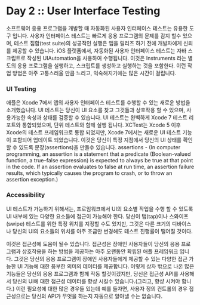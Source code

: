 # Day 2 :: User Interface Testing

소프트웨어 응용 프로그램을 개발할 때 자동화된 사용자 인터페이스 테스트는 유용한 도구 입니다. 사용자 인터페이스 테스트는 빠르게 응용 프로그램의 문제를 감지 할수 있으며, 테스트 집합(test suite)의 성공적인 실행은 앱을 릴리즈 하기 전에 개발자에게 신뢰를 제공할 수 있습니다. iOS 플랫폼에서, 자동화된 사용자 인터페이스 테스트는 자바 스크립트로 작성된 UIAutomation을 사용하여 수행됩니다. 이것은 Instruments 라는 별도의 응용 프로그램을 실행하고, 스크립트를 생성하고 실행하는 것을 포함한다. 이런 작업 방법은 아주 고통스러울 만큼 느리고, 익숙해지기에는 많은 시간이 걸립니다.

### UI Testing

애플은 Xcode 7에서 앱의 사용자 인터페이스 테스트를 수행할 수 있는 새로운 방법을 소개했습니다. UI 테스트는 당신이 UI 요소를 찾고 그것들과 상호작용 할 수 있으며, 사용가능한 속성과 상태를 검증할 수 있습니다. UI 테스트는 완벽하게 Xcode 7 테스트 리포트와 통합되었으며, 단위 테스트와 함께 실행 됩니다. XCTest는 Xcode 5 이후 Xcode의 테스트 프레임워크로 통합 되었지만, Xcode 7에서는 새로운 UI 테스트 기능이 포함되어 업데이트 되었습니다. 이것은 당신이 특정 지점에서 당신의 UI 상태를 확인할 수 있도록 문장(assertions)을 만들수 있습니다. 
assertions - (In computer programming, an assertion is a statement that a predicate (Boolean-valued function, a true–false expression) is expected to always be true at that point in the code. If an assertion evaluates to false at run time, an assertion failure results, which typically causes the program to crash, or to throw an assertion exception.)

### Accessibility
UI 테스트가 가능하기 위해서는, 프로임워크에서 UI의 요소별 작업을 수행 할 수 있도록 UI 내부에 있는 다양한 요소들에 접근이 가능해야 한다. 당신이 탭(tap)이나 스와이프(swipe) 테스트를 위한 특정 위치를 지정할 수도 있지만, 그것은 다른 크기의 디바이스나 당신의 UI의 요소들의 위치를 아주 조금만 변경해도 테스트 진행률이 떨어질 것이다. 

이것은 접근성에 도움이 될수 있습니다. 접근성은 장애인 사용자들이 당신의 응용 프로그램과 상호작용을 하는 방법을 제공하는 아주 오랜동안 확립된 애플 프레임워크 입니다. 그것은 당신의 응용 프로그램이 장애인 사용자들에게 제공할 수 있는 다양한 접근 가능한 UI 기능에 대한 풍부한 의미의 데이터를 제공합니다. 이렇게 상자 밖으로 나온 많은 기능들은 당신의 응용 프로그램과 함께 작동 할것이겠지만, 당신은 접근성 API를 사용해서 당신의 UI에 대한 접근성 데이터를 향샹 시킬수 있습니다.(그리고, 향샹 시켜야 합니다.) 이런 필요성에 대한 많은 경우들 있는데 예를 들자면, 사용자 정의 컨트롤의 경우 접근성으로는 당신의 API가 무엇을 하는지 자동으로 알아낼 수는 없습니다. 

